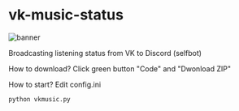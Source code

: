 # vk-music-status
![banner](https://static.integromat.com/img/templates/7017.png)

Broadcasting listening status from VK to Discord (selfbot)

How to download? Click green button "Code" and "Dwonload ZIP"

How to start?
Edit config.ini
```bash
python vkmusic.py
```
